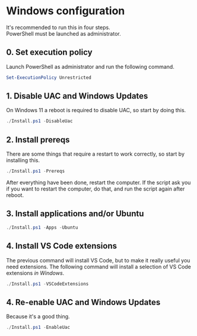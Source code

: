 # Windows configuration

It's recommended to run this in four steps.  
PowerShell must be launched as administrator.

## 0. Set execution policy

Launch PowerShell as administrator and run the following command.

```ps1
Set-ExecutionPolicy Unrestricted
```

## 1. Disable UAC and Windows Updates

On Windows 11 a reboot is required to disable UAC, so start by doing this.

```ps1
./Install.ps1 -DisableUac
```


## 2. Install prereqs

There are some things that require a restart to work correctly,
so start by installing this.

```ps1
./Install.ps1 -Prereqs
```

After everything have been done, restart the computer.
If the script ask you if you want to restart the computer, 
do that, and run the script again after reboot.

## 3. Install applications and/or Ubuntu

```ps1
./Install.ps1 -Apps -Ubuntu
```

## 4. Install VS Code extensions

The previous command will install VS Code, but to make it really useful you need extensions. The following command will install a selection of VS Code extensions _in Windows_.

```ps1
./Install.ps1 -VSCodeExtensions
```

## 4. Re-enable UAC and Windows Updates

Because it's a good thing.

```ps1
./Install.ps1 -EnableUac
```

